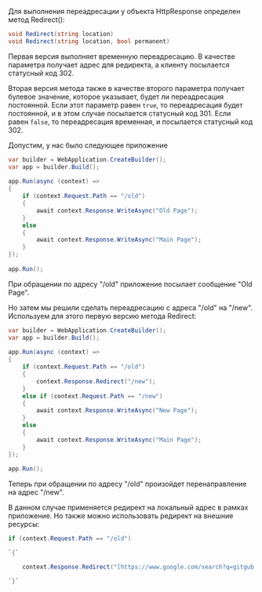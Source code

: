 Для выполнения переадресации у объекта HttpResponse определен метод Redirect():

```cs
void Redirect(string location)
void Redirect(string location, bool permanent)
```

Первая версия выполняет временную переадресацию. В качестве параметра получает адрес для редиректа, а клиенту посылается статусный код 302.

Вторая версия метода также в качестве второго параметра получает булевое значение, которое указывает, будет ли переадресация постоянной. Если этот параметр равен `true`, то переадресация будет постоянной, и в этом случае посылается статусный код 301. Если равен `false`, то переадресация временная, и посылается статусный код 302.

Допустим, у нас было следующее приложение

```cs
var builder = WebApplication.CreateBuilder();
var app = builder.Build();
 
app.Run(async (context) =>
{
    if (context.Request.Path == "/old")
    {
        await context.Response.WriteAsync("Old Page");
    }
    else
    {
        await context.Response.WriteAsync("Main Page");
    }
});
 
app.Run();
```

При обращении по адресу "/old" приложение посылает сообщение "Old Page".

Но затем мы решили сделать переадресацию с адреса "/old" на "/new". Используем для этого первую версию метода Redirect:

```cs
var builder = WebApplication.CreateBuilder();
var app = builder.Build();
 
app.Run(async (context) =>
{
    if (context.Request.Path == "/old")
    {
        context.Response.Redirect("/new");
    }
    else if (context.Request.Path == "/new")
    {
        await context.Response.WriteAsync("New Page");
    }
    else
    {
        await context.Response.WriteAsync("Main Page");
    }
});
 
app.Run();
```

Теперь при обращении по адресу "/old" произойдет перенаправление на адрес "/new".

В данном случае применяется редирект на локальный адрес в рамках приложение. Но также можно использовать редирект на внешние ресурсы:

```cs
if (context.Request.Path == "/old")

`{`

    context.Response.Redirect("[https://www.google.com/search?q=gitgub.com](https://www.google.com/search?q=gitgub.com)");

`}`
```